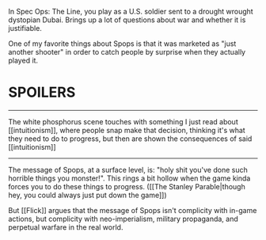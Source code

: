 In Spec Ops: The Line, you play as a U.S. soldier sent to a drought wrought dystopian Dubai. Brings up a lot of questions about war and whether it is justifiable.

One of my favorite things about Spops is that it was marketed as "just another shooter" in order to catch people by surprise when they actually played it.

# SPOILERS
 ----

The white phosphorus scene touches with something I just read about [[intuitionism]], where people snap make that decision, thinking it's what they need to do to progress, but then are shown the consequences of said [[intuitionism]]

------

The message of Spops, at a surface level, is: "holy shit you've done such horrible things you monster!". This rings a bit hollow when the game kinda forces you to do these things to progress. ([[The Stanley Parable|though hey, you could always just put down the game]])

But [[Flick]] argues that the message of Spops isn't complicity with in-game actions, but complicity with neo-imperialism, military propaganda, and perpetual warfare in the real world.

